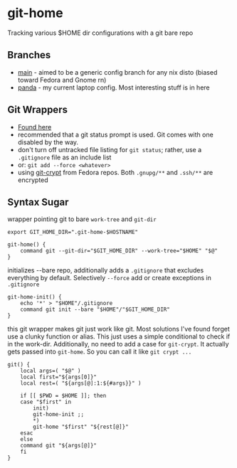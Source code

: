 # git-home
Tracking various $HOME dir configurations with a git bare repo

## Branches
- [main](https://github.com/zetaomegagon/git-home/tree/main)  - aimed to be a generic config branch for any nix disto (biased toward Fedora and Gnome rn)
- [panda](https://github.com/zetaomegagon/git-home/tree/panda) - my current laptop config. Most interesting stuff is in here

## Git Wrappers
- [Found here](https://github.com/zetaomegagon/git-home/blob/main/.bashrc.d/01-functions.rc#L5-L32)
- recommended that a git status prompt is used. Git comes with one disabled by the way.
- don't turn off untracked file listing for `git status`; rather, use a `.gitignore` file as an include list
- or: `git add --force <whatever>`
- using [git-crypt](https://github.com/AGWA/git-crypt) from Fedora repos. Both `.gnupg/**` and `.ssh/**` are encrypted

## Syntax Sugar
wrapper pointing git to bare `work-tree` and `git-dir`
```
export GIT_HOME_DIR=".git-home-$HOSTNAME"

git-home() {
    command git --git-dir="$GIT_HOME_DIR" --work-tree="$HOME" "$@"
}
```

initializes --bare repo, additionally adds a `.gitignore` that excludes everything by default. Selectively `--force` add or create exceptions in `.gitignore`
```
git-home-init() {
    echo '*' > "$HOME"/.gitignore
    command git init --bare "$HOME"/"$GIT_HOME_DIR"
}
```


this git wrapper makes git just work like git. Most solutions I've found forget use a clunky function or alias. This just uses a simple conditional to check if in the work-dir. Additionally, no need to add a case for `git-crypt`. It actually gets passed into `git-home`. So you can call it like `git crypt ...`
```
git() {
    local args=( "$@" )
    local first="${args[0]}"
    local rest=( "${args[@]:1:${#args}}" )

    if [[ $PWD = $HOME ]]; then
	case "$first" in
	    init)
		git-home-init ;;
	    *)
		git-home "$first" "${rest[@]}"
	esac	
    else
	command git "${args[@]}"
    fi
}
```

